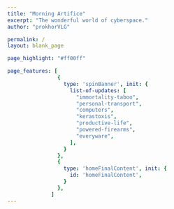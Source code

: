 ```yaml
---
title: "Morning Artifice"
excerpt: "The wonderful world of cyberspace."
author: "prokhorVLG"

permalink: /
layout: blank_page

page_highlight: "#ff00ff"

page_features: [
                {
                  type: 'spinBanner', init: {
                    list-of-updates: [
                      "immortality-taboo",
                      "personal-transport",
                      "computers",
                      "kerastoxis",
                      "productive-life",
                      "powered-firearms",
                      "everyware",
                    ],
                  }
                },
                {
                  type: 'homeFinalContent', init: {
                    id: 'homeFinalContent',
                  }
                },
              ]
---
```

